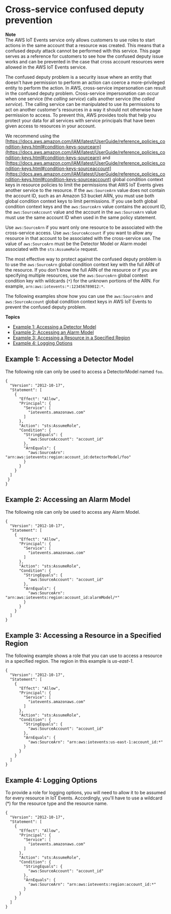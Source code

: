# Cross\-service confused deputy prevention<a name="cross-service-confused-deputy-prevention"></a>

**Note**  
The AWS IoT Events service only allows customers to use roles to start actions in the same account that a resource was created\. This means that a confused deputy attack cannot be performed with this service\.
This page serves as a reference for customers to see how the confused deputy issue works and can be prevented in the case that cross account resources were allowed in the AWS IoT Events service\.

The confused deputy problem is a security issue where an entity that doesn't have permission to perform an action can coerce a more\-privileged entity to perform the action\. In AWS, cross\-service impersonation can result in the confused deputy problem\. Cross\-service impersonation can occur when one service \(the *calling service*\) calls another service \(the *called service*\)\. The calling service can be manipulated to use its permissions to act on another customer's resources in a way it should not otherwise have permission to access\. To prevent this, AWS provides tools that help you protect your data for all services with service principals that have been given access to resources in your account\. 

We recommend using the [https://docs.aws.amazon.com/IAM/latest/UserGuide/reference_policies_condition-keys.html#condition-keys-sourcearn](https://docs.aws.amazon.com/IAM/latest/UserGuide/reference_policies_condition-keys.html#condition-keys-sourcearn) and [https://docs.aws.amazon.com/IAM/latest/UserGuide/reference_policies_condition-keys.html#condition-keys-sourceaccount](https://docs.aws.amazon.com/IAM/latest/UserGuide/reference_policies_condition-keys.html#condition-keys-sourceaccount) global condition context keys in resource policies to limit the permissions that AWS IoT Events gives another service to the resource\. If the `aws:SourceArn` value does not contain the account ID, such as an Amazon S3 bucket ARN, you must use both global condition context keys to limit permissions\. If you use both global condition context keys and the `aws:SourceArn` value contains the account ID, the `aws:SourceAccount` value and the account in the `aws:SourceArn` value must use the same account ID when used in the same policy statement\. 

 Use `aws:SourceArn` if you want only one resource to be associated with the cross\-service access\. Use `aws:SourceAccount` if you want to allow any resource in that account to be associated with the cross\-service use\.  The value of `aws:SourceArn` must be the Detector Model or Alarm model associated with the `sts:AssumeRole` request\.

The most effective way to protect against the confused deputy problem is to use the `aws:SourceArn` global condition context key with the full ARN of the resource\. If you don't know the full ARN of the resource or if you are specifying multiple resources, use the `aws:SourceArn` global context condition key with wildcards \(`*`\) for the unknown portions of the ARN\. For example, `arn:aws:iotevents:*:123456789012:*`\. 

The following examples show how you can use the `aws:SourceArn` and `aws:SourceAccount` global condition context keys in AWS IoT Events to prevent the confused deputy problem\.

**Topics**
+ [Example 1: Accessing a Detector Model](#accessing-a-detector-model)
+ [Example 2: Accessing an Alarm Model](#accessing-an-alarm-model)
+ [Example 3: Accessing a Resource in a Specified Region](#accessing-resource-in-specified-region)
+ [Example 4: Logging Options](#logging-options)

## Example 1: Accessing a Detector Model<a name="accessing-a-detector-model"></a>

The following role can only be used to access a DetectorModel named `foo`\.

```
{
  "Version": "2012-10-17",
  "Statement": [
    {
      "Effect": "Allow",
      "Principal": {
        "Service": [
          "iotevents.amazonaws.com"
        ]
      },
      "Action": "sts:AssumeRole",
      "Condition": {
        "StringEquals": {
          "aws:SourceAccount": "account_id"
        },
        "ArnEquals": {
          "aws:SourceArn": "arn:aws:iotevents:region:account_id:detectorModel/foo"
        }
      }
    }
  ]
 }
}
```

## Example 2: Accessing an Alarm Model<a name="accessing-an-alarm-model"></a>

The following role can only be used to access any Alarm Model\.

```
{
  "Version": "2012-10-17",
  "Statement": [
    {
      "Effect": "Allow",
      "Principal": {
        "Service": [
          "iotevents.amazonaws.com"
        ]
      },
      "Action": "sts:AssumeRole",
      "Condition": {
        "StringEquals": {
          "aws:SourceAccount": "account_id"
        },
        "ArnEquals": {
          "aws:SourceArn": "arn:aws:iotevents:region:account_id:alarmModel/*"
        }
      }
    }
  ]
}
```

## Example 3: Accessing a Resource in a Specified Region<a name="accessing-resource-in-specified-region"></a>

The following example shows a role that you can use to access a resource in a specified region\. The region in this example is *us\-east\-1*\.

```
{
  "Version": "2012-10-17",
  "Statement": [
    {
      "Effect": "Allow",
      "Principal": {
        "Service": [
          "iotevents.amazonaws.com"
        ]
      },
      "Action": "sts:AssumeRole",
      "Condition": {
        "StringEquals": {
          "aws:SourceAccount": "account_id"
        },
        "ArnEquals": {
          "aws:SourceArn": "arn:aws:iotevents:us-east-1:account_id:*"
        }
      }
    }
  ]
}
```

## Example 4: Logging Options<a name="logging-options"></a>

To provide a role for logging options, you will need to allow it to be assumed for every resource in IoT Events\. Accordingly, you'll have to use a wildcard \(\*\) for the resource type and the resource name\.

```
{
  "Version": "2012-10-17",
  "Statement": [
    {
      "Effect": "Allow",
      "Principal": {
        "Service": [
          "iotevents.amazonaws.com"
        ]
      },
      "Action": "sts:AssumeRole",
      "Condition": {
        "StringEquals": {
          "aws:SourceAccount": "account_id"
        },
        "ArnEquals": {
          "aws:SourceArn": "arn:aws:iotevents:region:account_id:*"
        }
      }
    }
  ]
}
```